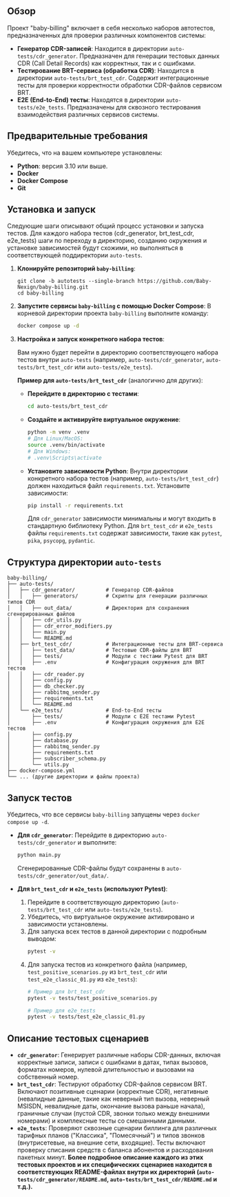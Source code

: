 ## Обзор

Проект "baby-billing" включает в себя несколько наборов автотестов, предназначенных для проверки различных компонентов системы:

* **Генератор CDR-записей**: Находится в директории `auto-tests/cdr_generator`. Предназначен для генерации тестовых данных CDR (Call Detail Records) как корректных, так и с ошибками.
* **Тестирование BRT-сервиса (обработка CDR)**: Находится в директории `auto-tests/brt_test_cdr`. Содержит интеграционные тесты для проверки корректности обработки CDR-файлов сервисом BRT.
* **E2E (End-to-End) тесты**: Находятся в директории `auto-tests/e2e_tests`. Предназначены для сквозного тестирования взаимодействия различных сервисов системы.

## Предварительные требования

Убедитесь, что на вашем компьютере установлены:

* **Python**: версия 3.10 или выше.
* **Docker**
* **Docker Compose**
* **Git**

## Установка и запуск

Следующие шаги описывают общий процесс установки и запуска тестов. Для каждого набора тестов (cdr_generator, brt_test_cdr, e2e_tests) шаги по переходу в директорию, созданию окружения и установке зависимостей будут схожими, но выполняться в соответствующей поддиректории `auto-tests`.

1.  **Клонируйте репозиторий `baby-billing`**:
    ```
    git clone -b autotests --single-branch https://github.com/Baby-Nexign/baby-billing.git
    cd baby-billing
    ```

3.  **Запустите сервисы `baby-billing` с помощью Docker Compose**:
    В корневой директории проекта `baby-billing` выполните команду:
    ```bash
    docker compose up -d
    ```
4.  **Настройка и запуск конкретного набора тестов**:

    Вам нужно будет перейти в директорию соответствующего набора тестов внутри `auto-tests` (например, `auto-tests/cdr_generator`, `auto-tests/brt_test_cdr` или `auto-tests/e2e_tests`).

    **Пример для `auto-tests/brt_test_cdr`** (аналогично для других):

    * **Перейдите в директорию с тестами**:
        ```bash
        cd auto-tests/brt_test_cdr
        ```

    * **Создайте и активируйте виртуальное окружение**:
        ```bash
        python -m venv .venv
        # Для Linux/MacOS:
        source .venv/bin/activate
        # Для Windows:
        # .venv\Scripts\activate
        ```
       

    * **Установите зависимости Python**:
        Внутри директории конкретного набора тестов (например, `auto-tests/brt_test_cdr`) должен находиться файл `requirements.txt`. Установите зависимости:
        ```bash
        pip install -r requirements.txt
        ```
       
        Для `cdr_generator` зависимости минимальны и могут входить в стандартную библиотеку Python.
        Для `brt_test_cdr` и `e2e_tests` файлы `requirements.txt` содержат зависимости, такие как `pytest`, `pika`, `psycopg`, `pydantic`.

## Структура директории `auto-tests`

```
baby-billing/
├── auto-tests/
│   ├── cdr_generator/          # Генератор CDR-файлов
│   │   ├── generators/         # Скрипты для генерации различных типов CDR
│   │   ├── out_data/           # Директория для сохранения сгенерированных файлов
│   │   ├── cdr_utils.py
│   │   ├── cdr_error_modifiers.py
│   │   ├── main.py
│   │   └── README.md
│   ├── brt_test_cdr/           # Интеграционные тесты для BRT-сервиса
│   │   ├── test_data/          # Тестовые CDR-файлы для BRT
│   │   ├── tests/              # Модули с тестами Pytest для BRT
│   │   ├── .env                # Конфигурация окружения для BRT тестов
│   │   ├── cdr_reader.py
│   │   ├── config.py
│   │   ├── db_checker.py
│   │   ├── rabbitmq_sender.py
│   │   ├── requirements.txt
│   │   └── README.md
│   └── e2e_tests/              # End-to-End тесты
│       ├── tests/              # Модули с E2E тестами Pytest
│       ├── .env                # Конфигурация окружения для E2E тестов
│       ├── config.py
│       ├── database.py
│       ├── rabbitmq_sender.py
│       ├── requirements.txt
│       ├── subscriber_schema.py
│       └── utils.py
├── docker-compose.yml
└── ... (другие директории и файлы проекта)
```


## Запуск тестов

Убедитесь, что все сервисы `baby-billing` запущены через `docker compose up -d`.

* **Для `cdr_generator`**:
    Перейдите в директорию `auto-tests/cdr_generator` и выполните:
    ```bash
    python main.py
    ```
    Сгенерированные CDR-файлы будут сохранены в `auto-tests/cdr_generator/out_data/`.

* **Для `brt_test_cdr` и `e2e_tests` (используют Pytest)**:
    1.  Перейдите в соответствующую директорию (`auto-tests/brt_test_cdr` или `auto-tests/e2e_tests`).
    2.  Убедитесь, что виртуальное окружение активировано и зависимости установлены.
    3.  Для запуска всех тестов в данной директории с подробным выводом:
        ```bash
        pytest -v
        ```
    4.  Для запуска тестов из конкретного файла (например, `test_positive_scenarios.py` из `brt_test_cdr` или `test_e2e_classic_01.py` из `e2e_tests`):
        ```bash
        # Пример для brt_test_cdr
        pytest -v tests/test_positive_scenarios.py

        # Пример для e2e_tests
        pytest -v tests/test_e2e_classic_01.py
        ```

## Описание тестовых сценариев
* **`cdr_generator`**: Генерирует различные наборы CDR-данных, включая корректные записи, записи с ошибками в датах, типах вызовов, форматах номеров, нулевой длительностью и вызовами на собственный номер.
* **`brt_test_cdr`**: Тестируют обработку CDR-файлов сервисом BRT. Включают позитивные сценарии (корректные CDR), негативные (невалидные данные, такие как неверный тип вызова, неверный MSISDN, невалидные даты, окончание вызова раньше начала), граничные случаи (пустой CDR, звонки только между внешними номерами) и комплексные тесты со смешанными данными.
* **`e2e_tests`**: Проверяют сквозные сценарии биллинга для различных тарифных планов ("Классика", "Помесячный") и типов звонков (внутрисетевые, на внешние сети, входящие). Тесты включают проверку списания средств с баланса абонентов и расходования пакетных минут.
**Более подробное описание каждого из этих тестовых проектов и их специфических сценариев находится в соответствующих README-файлах внутри их директорий (`auto-tests/cdr_generator/README.md`, `auto-tests/brt_test_cdr/README.md` и т.д.).**
